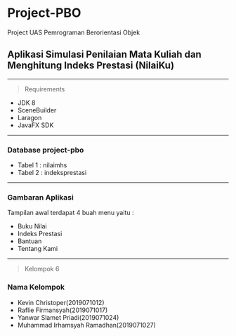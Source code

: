 # Project-PBO
Project UAS Pemrograman Berorientasi Objek 

## Aplikasi Simulasi Penilaian Mata Kuliah dan Menghitung Indeks Prestasi (NilaiKu)

-----

> Requirements
- JDK 8
- SceneBuilder
- Laragon
- JavaFX SDK

-----

### Database project-pbo
- Tabel 1 : nilaimhs
- Tabel 2 : indeksprestasi

-----

### Gambaran Aplikasi
Tampilan awal terdapat 4 buah menu yaitu :
- Buku Nilai
- Indeks Prestasi
- Bantuan
- Tentang Kami

-----

> Kelompok 6

### Nama Kelompok

- Kevin Christoper(2019071012)
- Raflie Firmansyah(2019071017)
- Yanwar Slamet Priadi(2019071024)
- Muhammad Irhamsyah Ramadhan(2019071027)
